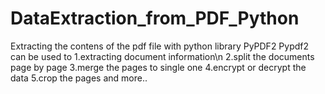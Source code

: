 # DataExtraction_from_PDF_Python
Extracting the contens of the pdf file with python library PyPDF2 
Pypdf2 can be used to 
1.extracting document information\n
2.split the documents page by page
3.merge the pages to single one
4.encrypt or decrypt the data
5.crop the pages and more..
